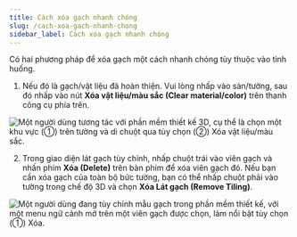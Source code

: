 ```yaml
---
title: Cách xóa gạch nhanh chóng
slug: /cach-xoa-gach-nhanh-chong
sidebar_label: Cách xóa gạch nhanh chóng
---
```


Có hai phương pháp để xóa gạch một cách nhanh chóng tùy thuộc vào tình huống.

1. Nếu đó là gạch/vật liệu đã hoàn thiện. Vui lòng nhấp vào sàn/tường, sau đó nhấp vào nút **Xóa vật liệu/màu sắc (Clear material/color)** trên thanh công cụ phía trên.

![Một người dùng tương tác với phần mềm thiết kế 3D, cụ thể là chọn một khu vực (①) trên tường và di chuột qua tùy chọn (②) Xóa vật liệu/màu sắc.](https://storage.googleapis.com/jegavn_kb/images/409b0ecd-86f0-4e9f-8813-c83bc7675782.png)

2. Trong giao diện lát gạch tùy chỉnh, nhấp chuột trái vào viên gạch và nhấn phím **Xóa (Delete)** trên bàn phím để xóa viên gạch đó. Nếu bạn cần xóa gạch của toàn bộ bức tường, bạn có thể nhấp chuột phải vào tường trong chế độ 3D và chọn **Xóa Lát gạch (Remove Tiling)**.

![Một người dùng đang tùy chỉnh mẫu gạch trong phần mềm thiết kế, với một menu ngữ cảnh mở trên một viên gạch được chọn, làm nổi bật tùy chọn (①) Xóa.](https://storage.googleapis.com/jegavn_kb/images/9ce18f5f-e5b9-4ea2-93e2-469e59826ca7.png)